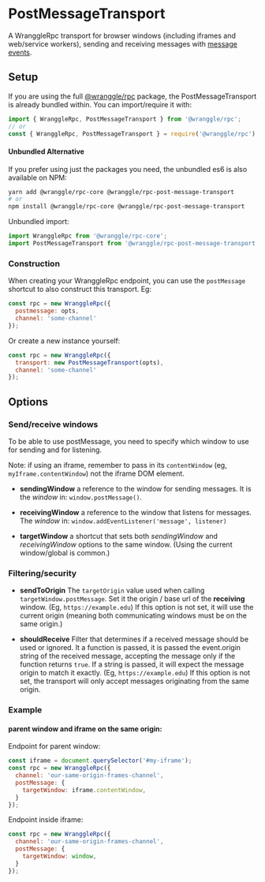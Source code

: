 # PostMessageTransport

A WranggleRpc transport for browser windows (including iframes and web/service workers), sending and receiving messages with [message events](https://developer.mozilla.org/en-US/docs/Web/API/MessageEvent). 


## Setup 

If you are using the full [@wranggle/rpc](https://www.npmjs.com/package/@wranggle/rpc) package, the PostMessageTransport is already bundled within. You can import/require it with: 

```javascript
import { WranggleRpc, PostMessageTransport } from '@wranggle/rpc';
// or
const { WranggleRpc, PostMessageTransport } = require('@wranggle/rpc');
```

#### Unbundled Alternative
If you prefer using just the packages you need, the unbundled es6 is also available on NPM:

```bash
yarn add @wranggle/rpc-core @wranggle/rpc-post-message-transport
# or
npm install @wranggle/rpc-core @wranggle/rpc-post-message-transport 
```


Unbundled import:
```javascript
import WranggleRpc from '@wranggle/rpc-core';
import PostMessageTransport from '@wranggle/rpc-post-message-transport';
```

### Construction

When creating your WranggleRpc endpoint, you can use the `postMessage` shortcut to also construct this transport. Eg:

```javascript
const rpc = new WranggleRpc({
  postmessage: opts,
  channel: 'some-channel'
});
```
Or create a new instance yourself:

```javascript
const rpc = new WranggleRpc({
  transport: new PostMessageTransport(opts),
  channel: 'some-channel'
});
```

## Options

### Send/receive windows

To be able to use postMessage, you need to specify which window to use for sending and for listening.

Note: if using an iframe, remember to pass in its `contentWindow` (eg, `myIframe.contentWindow`) not the iframe DOM element.

* **sendingWindow** a reference to the window for sending messages. It is the *window* in: `window.postMessage()`. 

* **receivingWindow** a reference to the window that listens for messages. The *window* in: `window.addEventListener('message', listener)`

* **targetWindow** a shortcut that sets both *sendingWindow* and *receivingWindow* options to the same window. (Using the current window/global is common.) 


### Filtering/security

* **sendToOrigin** The `targetOrigin` value used when calling `targetWindow.postMessage`. Set it the origin / base url of the **receiving** window. (Eg, `https://example.edu`) If this option is not set, it will use the current origin (meaning both communicating windows must be on the same origin.)

* **shouldReceive** Filter that determines if a received message should be used or ignored. It a function is passed, it is passed the event.origin string of the received message, accepting the message only if the function returns `true`. 
If a string is passed, it will expect the message origin to match it exactly. (Eg, `https://example.edu`)
If this option is not set, the transport will only accept messages originating from the same origin.


### Example

#### parent window and iframe on the same origin:

Endpoint for parent window:
```javascript
const iframe = document.querySelector('#my-iframe');
const rpc = new WranggleRpc({
  channel: 'our-same-origin-frames-channel',
  postMessage: {
    targetWindow: iframe.contentWindow,
  }
});
```  

Endpoint inside iframe:
```javascript
const rpc = new WranggleRpc({
  channel: 'our-same-origin-frames-channel',
  postMessage: {
    targetWindow: window,
  }
});
```  
